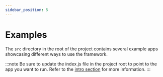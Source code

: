 ```yaml
---
sidebar_position: 5
---
```


# Examples

The `src` directory in the root of the project contains several example apps showcasing different ways to use the framework.

:::note
Be sure to update the index.js file in the project root to point to the app you want to run. Refer to the
[intro section](./intro#before-getting-started) for more information.
:::

